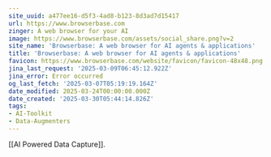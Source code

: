 ```yaml
---
site_uuid: a477ee16-d5f3-4ad8-b123-8d3ad7d15417
url: https://www.browserbase.com
zinger: A web browser for your AI
image: https://www.browserbase.com/assets/social_share.png?v=2
site_name: 'Browserbase: A web browser for AI agents & applications'
title: 'Browserbase: A web browser for AI agents & applications'
favicon: https://www.browserbase.com/website/favicon/favicon-48x48.png
jina_last_request: '2025-03-09T06:45:12.922Z'
jina_error: Error occurred
og_last_fetch: '2025-03-07T05:19:19.164Z'
date_modified: 2025-03-24T00:00:00.000Z
date_created: '2025-03-30T05:44:14.826Z'
tags:
- AI-Toolkit
- Data-Augmenters
---
```


































































































































































































































[[AI Powered Data Capture]].
